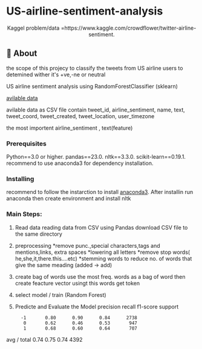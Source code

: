 # US-airline-sentiment-analysis

<p align="center"> Kaggel problem/data =https://www.kaggle.com/crowdflower/twitter-airline-sentiment.
    <br> 
</p>

## 🧐 About <a name = "about"></a>
the scope of this projecy to classify the tweets from US airline users to detemined wither it's +ve,-ne or neutral


US airline sentiment analysis using RandomForestClassifier (sklearn)

[avilable data](https://www.kaggle.com/crowdflower/twitter-airline-sentiment)

avilable data as CSV file contain tweet_id, airline_sentiment, name, text, tweet_coord, tweet_created, tweet_location, user_timezone

the most importent airline_sentiment , text(feature)

### Prerequisites
Python==3.0 or higher. 
pandas==23.0. 
nltk==3.3.0. 
scikit-learn==0.19.1. 
recommend to use anaconda3 for dependency installation.

### Installing
recommend to follow the instarction to install [anaconda3](https://www.anaconda.com/distribution/).
After installin run anaconda then create environment and install nltk


### Main Steps:

1. Read data
reading data from CSV using Pandas
download CSV file to the same directory

2. preprocessing
    *remove punc.,special characters,tags and mentions,links, extra spaces
    *lowering all letters 
    *remove stop words( he,she,it,there.this....etc)
    *stemming words to reduce no. of words that give the same meading (added -> add)

3. create bag of words
use the most freq. words as a bag of word then create feacture vector usingt this words get token

4. select model / train (Random Forest)
5. Predicte and Evaluate the Model
               precision    recall  f1-score   support

         -1       0.80      0.90      0.84      2738
          0       0.62      0.46      0.53       947
          1       0.68      0.60      0.64       707

avg / total       0.74      0.75      0.74      4392

